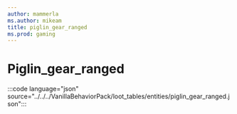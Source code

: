 ```yaml
---
author: mammerla
ms.author: mikeam
title: piglin_gear_ranged
ms.prod: gaming
---
```


# Piglin_gear_ranged

:::code language="json" source="../../../VanillaBehaviorPack/loot_tables/entities/piglin_gear_ranged.json":::